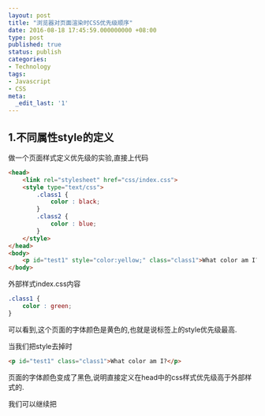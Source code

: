 ```yaml
---
layout: post
title: "浏览器对页面渲染时CSS优先级顺序"
date: 2016-08-18 17:45:59.000000000 +08:00
type: post
published: true
status: publish
categories:
- Technology
tags:
- Javascript
- CSS
meta:
  _edit_last: '1'
---
```


## 1.不同属性style的定义

做一个页面样式定义优先级的实验,直接上代码

```html
<head>
    <link rel="stylesheet" href="css/index.css">
    <style type="text/css">
        .class1 {
            color : black;
        }
        .class2 {
            color : blue;
        }
    </style>
</head>
<body>
    <p id="test1" style="color:yellow;" class="class1">What color am I?</p>
</body>
```

外部样式index.css内容

```css
.class1 {
    color : green;
}
```

可以看到,这个页面的字体颜色是黄色的,也就是说标签上的style优先级最高.

当我们把style去掉时

```html
<p id="test1" class="class1">What color am I?</p>
```

页面的字体颜色变成了黑色,说明直接定义在head中的css样式优先级高于外部样式的.

我们可以继续把<style>标签中的class1删掉,会发现字体变成了外部样式定义的绿色.

所以得出结论:

#### 标签style属性样式定义 > head中style定义 > 外部样式定义

## 2.相同属性style,且相同class的定义

当我们在一个文件中定义了一个属性多次,那么优先级是什么样呢?

```css
.class1 {
    color : black;
}
.class2 {
    color : blue;
}
```

```html
<p class="class1 class2">What color am I?</p>
<p class="class2 class1">What color am I?</p>
```

可以看到,两行字都是蓝色的,说明css最终生效的与样式调用的顺序无关,而与定义的顺序有关.

所以得出结论:

#### 在同一位置css中定义的样式,定义在后面的样式优先级 > 定义在前面的样式优先级

## 3.相同属性style,且不同class的定义

假如我们定义了一个css为

```css
#test1 {
    color : red;
}

.class1 {
    color : black;
}

p {
    color : blue;
}
```

```html
<p id="test1" class="class1">What color am I?</p>
```

可以看到,字体颜色为红色,说明id选择器的优先级定义最高.

再删掉id属性

```html
<p class="class1">What color am I?</p>
```

发现字体变成了黑色,说明类选择器的优先级定义高于标签名(元素类型)选择器的优先级.

所以得出结论:

#### id选择器优先级 > class选择器优先级 > tag选择器优先级

#### 当然用!important可以直接强制css定义优先级最高,但是<style="color:red">极不推荐.

理由如下:

* 用important会强制改变cascade,使用不当只会自食其果.
* 让css更加难以维护,当你发现你的css定义越来越乱的时候,你就知道important的坏处了.
* 不到迫不得已的情况下不要用,即便用了也请你尽早想办法替换掉,一个好的css规则的nature flow是不需要任何强制规定的.

[官方w3.org对css的cascade解释](https://www.w3.org/TR/2011/REC-CSS2-20110607/cascade.html#cascade)

这个的解释更清楚,包括浏览器user agent的定义都加进去了.
